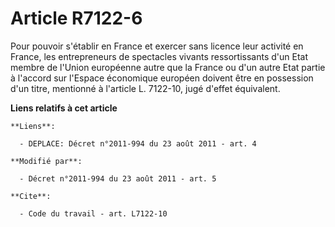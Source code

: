 # Article R7122-6

Pour pouvoir s'établir en France et exercer sans licence leur activité en France, les entrepreneurs de spectacles vivants
ressortissants d'un Etat membre de l'Union européenne autre que la France ou d'un autre Etat partie à l'accord sur l'Espace
économique européen doivent être en possession d'un titre, mentionné à l'article L. 7122-10, jugé d'effet équivalent.

**Liens relatifs à cet article**

	**Liens**:

	  - DEPLACE: Décret n°2011-994 du 23 août 2011 - art. 4

	**Modifié par**:

	  - Décret n°2011-994 du 23 août 2011 - art. 5

	**Cite**:

	  - Code du travail - art. L7122-10
